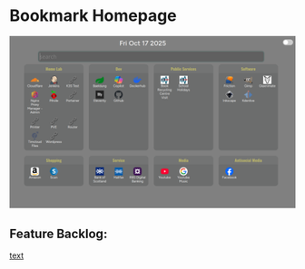# Bookmark Homepage

![Alt text](project/Screenshot.png "screenshot of homepage running in a browser")

## Feature Backlog:

[text](project/feature.md)


